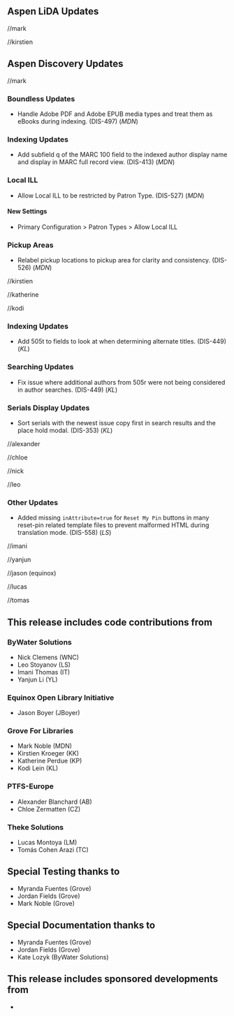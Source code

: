## Aspen LiDA Updates
//mark

//kirstien

## Aspen Discovery Updates
//mark
### Boundless Updates
- Handle Adobe PDF and Adobe EPUB media types and treat them as eBooks during indexing. (DIS-497) (*MDN*)

### Indexing Updates
- Add subfield q of the MARC 100 field to the indexed author display name and display in MARC full record view. (DIS-413) (*MDN*)

### Local ILL
- Allow Local ILL to be restricted by Patron Type. (DIS-527) (*MDN*) 

<div markdown="1" class="settings">

#### New Settings
- Primary Configuration > Patron Types > Allow Local ILL
</div>

### Pickup Areas
- Relabel pickup locations to pickup area for clarity and consistency. (DIS-526) (*MDN*)

//kirstien

//katherine

//kodi
### Indexing Updates
- Add 505t to fields to look at when determining alternate titles. (DIS-449) (*KL*)

### Searching Updates
- Fix issue where additional authors from 505r were not being considered in author searches. (DIS-449) (*KL*)

### Serials Display Updates
- Sort serials with the newest issue copy first in search results and the place hold modal. (DIS-353) (*KL*)

//alexander

//chloe

//nick

//leo
### Other Updates
- Added missing `inAttribute=true` for `Reset My Pin` buttons in many reset-pin related template files to prevent malformed HTML during translation mode. (DIS-558) (*LS*)

//imani

//yanjun

//jason (equinox)

//lucas

//tomas

## This release includes code contributions from
### ByWater Solutions
  - Nick Clemens (WNC)
  - Leo Stoyanov (LS)
  - Imani Thomas (IT)
  - Yanjun Li (YL)

### Equinox Open Library Initiative
  - Jason Boyer (JBoyer)

### Grove For Libraries
  - Mark Noble (MDN)
  - Kirstien Kroeger (KK)
  - Katherine Perdue (KP)
  - Kodi Lein (KL)

### PTFS-Europe
  - Alexander Blanchard (AB)
  - Chloe Zermatten (CZ)

### Theke Solutions
  - Lucas Montoya (LM)
  - Tomás Cohen Arazi (TC)

## Special Testing thanks to
- Myranda Fuentes (Grove)
- Jordan Fields (Grove)
- Mark Noble (Grove)

## Special Documentation thanks to
- Myranda Fuentes (Grove)
- Jordan Fields (Grove)
- Kate Lozyk (ByWater Solutions)

## This release includes sponsored developments from
- 
